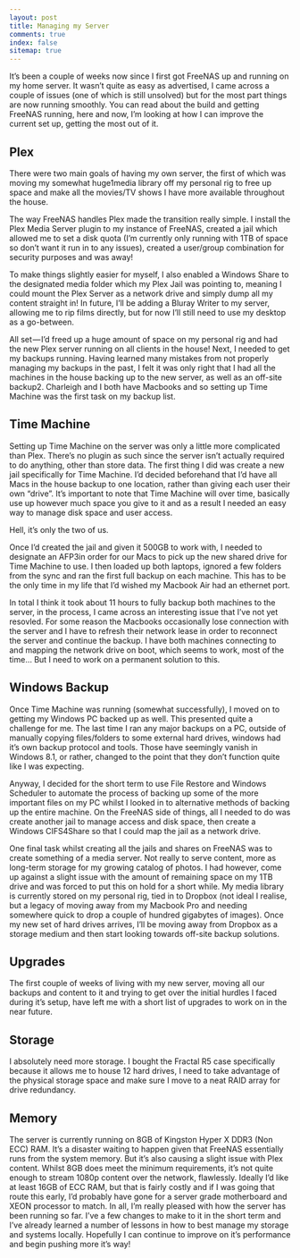 ```yaml
---
layout: post
title: Managing my Server
comments: true
index: false
sitemap: true
---
```


It’s been a couple of weeks now since I first got FreeNAS up and running on my home server. It wasn’t quite as easy as advertised, I came across a couple of issues (one of which is still unsolved) but for the most part things are now running smoothly. You can read about the build and getting FreeNAS running, here and now, I’m looking at how I can improve the current set up, getting the most out of it.

## Plex

There were two main goals of having my own server, the first of which was moving my somewhat huge1media library off my personal rig to free up space and make all the movies/TV shows I have more available throughout the house.

The way FreeNAS handles Plex made the transition really simple. I install the Plex Media Server plugin to my instance of FreeNAS, created a jail which allowed me to set a disk quota (I’m currently only running with 1TB of space so don’t want it run in to any issues), created a user/group combination for security purposes and was away!

To make things slightly easier for myself, I also enabled a Windows Share to the designated media folder which my Plex Jail was pointing to, meaning I could mount the Plex Server as a network drive and simply dump all my content straight in! In future, I’ll be adding a Bluray Writer to my server, allowing me to rip films directly, but for now I’ll still need to use my desktop as a go-between.

All set — I’d freed up a huge amount of space on my personal rig and had the new Plex server running on all clients in the house! Next, I needed to get my backups running. Having learned many mistakes from not properly managing my backups in the past, I felt it was only right that I had all the machines in the house backing up to the new server, as well as an off-site backup2. Charleigh and I both have Macbooks and so setting up Time Machine was the first task on my backup list.

## Time Machine

Setting up Time Machine on the server was only a little more complicated than Plex. There’s no plugin as such since the server isn’t actually required to do anything, other than store data. The first thing I did was create a new jail specifically for Time Machine. I’d decided beforehand that I’d have all Macs in the house backup to one location, rather than giving each user their own “drive”. It’s important to note that Time Machine will over time, basically use up however much space you give to it and as a result I needed an easy way to manage disk space and user access.

Hell, it’s only the two of us.

Once I’d created the jail and given it 500GB to work with, I needed to designate an AFP3in order for our Macs to pick up the new shared drive for Time Machine to use. I then loaded up both laptops, ignored a few folders from the sync and ran the first full backup on each machine. This has to be the only time in my life that I’d wished my Macbook Air had an ethernet port.

In total I think it took about 11 hours to fully backup both machines to the server, in the process, I came across an interesting issue that I’ve not yet resovled. For some reason the Macbooks occasionally lose connection with the server and I have to refresh their network lease in order to reconnect the server and continue the backup. I have both machines connecting to and mapping the network drive on boot, which seems to work, most of the time… But I need to work on a permanent solution to this.

## Windows Backup

Once Time Machine was running (somewhat successfully), I moved on to getting my Windows PC backed up as well. This presented quite a challenge for me. The last time I ran any major backups on a PC, outside of manually copying files/folders to some external hard drives, windows had it’s own backup protocol and tools. Those have seemingly vanish in Windows 8.1, or rather, changed to the point that they don’t function quite like I was expecting.

Anyway, I decided for the short term to use File Restore and Windows Scheduler to automate the process of backing up some of the more important files on my PC whilst I looked in to alternative methods of backing up the entire machine. On the FreeNAS side of things, all I needed to do was create another jail to manage access and disk space, then create a Windows CIFS4Share so that I could map the jail as a network drive.

One final task whilst creating all the jails and shares on FreeNAS was to create something of a media server. Not really to serve content, more as long-term storage for my growing catalog of photos. I had however, come up against a slight issue with the amount of remaining space on my 1TB drive and was forced to put this on hold for a short while.
My media library is currently stored on my personal rig, tied in to Dropbox (not ideal I realise, but a legacy of moving away from my Macbook Pro and needing somewhere quick to drop a couple of hundred gigabytes of images). Once my new set of hard drives arrives, I’ll be moving away from Dropbox as a storage medium and then start looking towards off-site backup solutions.

## Upgrades

The first couple of weeks of living with my new server, moving all our backups and content to it and trying to get over the initial hurdles I faced during it’s setup, have left me with a short list of upgrades to work on in the near future.

## Storage

I absolutely need more storage. I bought the Fractal R5 case specifically because it allows me to house 12 hard drives, I need to take advantage of the physical storage space and make sure I move to a neat RAID array for drive redundancy.

## Memory

The server is currently running on 8GB of Kingston Hyper X DDR3 (Non ECC) RAM. It’s a disaster waiting to happen given that FreeNAS essentially runs from the system memory. But it’s also causing a slight issue with Plex content. Whilst 8GB does meet the minimum requirements, it’s not quite enough to stream 1080p content over the network, flawlessly. Ideally I’d like at least 16GB of ECC RAM, but that is fairly costly and if I was going that route this early, I’d probably have gone for a server grade motherboard and XEON processor to match.
In all, I’m really pleased with how the server has been running so far. I’ve a few changes to make to it in the short term and I’ve already learned a number of lessons in how to best manage my storage and systems locally. Hopefully I can continue to improve on it’s performance and begin pushing more it’s way!